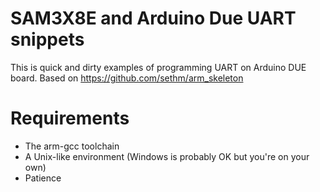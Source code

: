 SAM3X8E and Arduino Due UART snippets
==================================

This is quick and dirty examples of programming UART on Arduino DUE board.
Based on https://github.com/sethm/arm_skeleton

Requirements
============

  - The arm-gcc toolchain
  - A Unix-like environment (Windows is probably OK but you're on your
    own)
  - Patience
